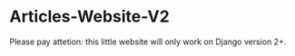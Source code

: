 # Articles-Website-V2

Please pay attetion:
    this little website will only work on Django version 2+.
